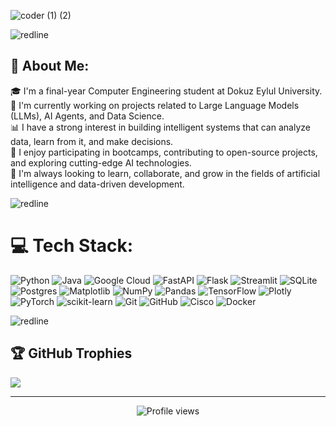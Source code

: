 ![coder (1) (2)](https://github.com/user-attachments/assets/f9af4973-76b2-4039-b68c-8012578dd7b0)

![redline](https://github.com/user-attachments/assets/cc6c89b3-6661-4cd6-b236-27a1ad42b331)
## 💫 About Me:

🎓 I'm a final-year Computer Engineering student at Dokuz Eylul University.  
🤖 I'm currently working on projects related to Large Language Models (LLMs), AI Agents, and Data Science.  
📊 I have a strong interest in building intelligent systems that can analyze data, learn from it, and make decisions.  
🚀 I enjoy participating in bootcamps, contributing to open-source projects, and exploring cutting-edge AI technologies.  
🌱 I'm always looking to learn, collaborate, and grow in the fields of artificial intelligence and data-driven development.

![redline](https://github.com/user-attachments/assets/cc6c89b3-6661-4cd6-b236-27a1ad42b331)

# 💻 Tech Stack:
![Python](https://img.shields.io/badge/python-3670A0?style=for-the-badge&logo=python&logoColor=ffdd54) ![Java](https://img.shields.io/badge/java-%23ED8B00.svg?style=for-the-badge&logo=openjdk&logoColor=white) ![Google Cloud](https://img.shields.io/badge/GoogleCloud-%234285F4.svg?style=for-the-badge&logo=google-cloud&logoColor=white) ![FastAPI](https://img.shields.io/badge/FastAPI-005571?style=for-the-badge&logo=fastapi) ![Flask](https://img.shields.io/badge/flask-%23000.svg?style=for-the-badge&logo=flask&logoColor=white) ![Streamlit](https://img.shields.io/badge/Streamlit-%23FE4B4B.svg?style=for-the-badge&logo=streamlit&logoColor=white) ![SQLite](https://img.shields.io/badge/sqlite-%2307405e.svg?style=for-the-badge&logo=sqlite&logoColor=white) ![Postgres](https://img.shields.io/badge/postgres-%23316192.svg?style=for-the-badge&logo=postgresql&logoColor=white) ![Matplotlib](https://img.shields.io/badge/Matplotlib-%23ffffff.svg?style=for-the-badge&logo=Matplotlib&logoColor=black) ![NumPy](https://img.shields.io/badge/numpy-%23013243.svg?style=for-the-badge&logo=numpy&logoColor=white) ![Pandas](https://img.shields.io/badge/pandas-%23150458.svg?style=for-the-badge&logo=pandas&logoColor=white) ![TensorFlow](https://img.shields.io/badge/TensorFlow-%23FF6F00.svg?style=for-the-badge&logo=TensorFlow&logoColor=white) ![Plotly](https://img.shields.io/badge/Plotly-%233F4F75.svg?style=for-the-badge&logo=plotly&logoColor=white) ![PyTorch](https://img.shields.io/badge/PyTorch-%23EE4C2C.svg?style=for-the-badge&logo=PyTorch&logoColor=white) ![scikit-learn](https://img.shields.io/badge/scikit--learn-%23F7931E.svg?style=for-the-badge&logo=scikit-learn&logoColor=white) ![Git](https://img.shields.io/badge/git-%23F05033.svg?style=for-the-badge&logo=git&logoColor=white) ![GitHub](https://img.shields.io/badge/github-%23121011.svg?style=for-the-badge&logo=github&logoColor=white) ![Cisco](https://img.shields.io/badge/cisco-%23049fd9.svg?style=for-the-badge&logo=cisco&logoColor=black) ![Docker](https://img.shields.io/badge/docker-%230db7ed.svg?style=for-the-badge&logo=docker&logoColor=white)

![redline](https://github.com/user-attachments/assets/cc6c89b3-6661-4cd6-b236-27a1ad42b331)

## 🏆 GitHub Trophies
![](https://github-profile-trophy.vercel.app/?username=dousery&theme=tokyonight&no-frame=false&no-bg=true&margin-w=4)

---
<div align="center">

![Profile views](https://komarev.com/ghpvc/?username=dousery&color=blue)

</div>

<!-- Proudly created with GPRM ( https://gprm.itsvg.in ) -->
